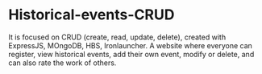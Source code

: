 # Historical-events-CRUD
It is focused on CRUD (create, read, update, delete), created with ExpressJS, MOngoDB, HBS, Ironlauncher. A website where everyone can register, view historical events, add their own event, modify or delete, and can also rate the work of others. 
